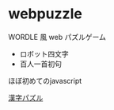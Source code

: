# webpuzzle
WORDLE 風 web パズルゲーム

* ロボット四文字
* 百人一首初句

ほぼ初めてのjavascript

[漢字パズル](https://suginamitaro.github.io/webpuzzle/)
